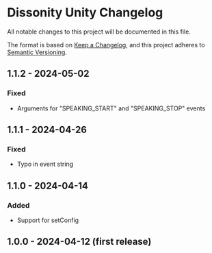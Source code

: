 # Dissonity Unity Changelog

All notable changes to this project will be documented in this file.

The format is based on [Keep a Changelog](https://keepachangelog.com/en/1.1.0/),
and this project adheres to [Semantic Versioning](https://semver.org/spec/v2.0.0.html).

## 1.1.2 - 2024-05-02

### Fixed

- Arguments for "SPEAKING_START" and "SPEAKING_STOP" events

## 1.1.1 - 2024-04-26

### Fixed

- Typo in event string

## 1.1.0 - 2024-04-14

### Added

- Support for setConfig

## 1.0.0 - 2024-04-12 (first release)